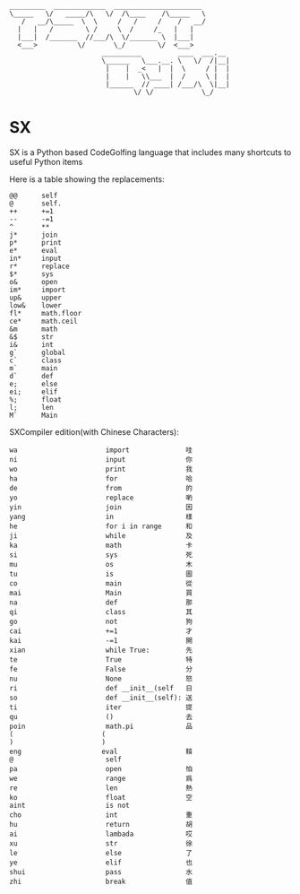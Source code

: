 	_________  _____________  ______________________       
	\_____   \/   _____/\   \/  /\____    /\_____   \      
	   /   __/\_____  \  \     /   /     /    /   __/      
	  |   |   /        \ /     \  /     /_   |   |         
	  |___|  /_______  //___/\  \/_______ \  |___|         
	  <___>          \/       \_/        \/  <___>         
						   __________         ____  ___.__ 
						   \______   \___.__. \   \/  /|__|
							|    |  _<   |  |  \     / |  |
							|    |   \\___  |  /     \ |  |
							|______  // ____| /___/\  \|__|
								   \/ \/            \_/    



# SX
SX is a Python based CodeGolfing language that includes many shortcuts to useful Python items

Here is a table showing the replacements:

    @@      self
    @       self.
    ++      +=1
    --      -=1
    ^       **
    j*      join
    p*      print
    e*      eval
    in*     input
    r*      replace
    $*      sys
    o&      open
    im*     import
    up&     upper
    low&    lower
    fl*     math.floor
    ce*     math.ceil
    &m      math
    &$      str
    i&      int
    g`      global
    c`      class
    m`      main
    d`      def
    e;      else
    ei;     elif
    %;      float
    l;      len
    M`      Main

SXCompiler edition(with Chinese Characters):

	wa                      import				哇
	ni                      input				你
	wo                      print				我
	ha                      for				   	哈
	de                      from				的
	yo                      replace				喲
	yin                     join				因
	yang                    in					樣
	he                      for i in range		和
	ji                      while				及
	ka                      math				卡
	si                      sys					死
	mu                      os					木
	tu                      is					圖
	co                      main				從
	mai                     Main				買
	na                      def					那
	qi                      class				其
	go                      not					狗
	cai                     +=1					才
	kai                     -=1					開
	xian                    while True:			先
	te                      True				特
	fe                      False				分
	nu                      None				怒
	ri                      def __init__(self	日
	so                      def __init__(self):	送
	ti                      iter				提
	qu                      ()					去
	poin                    math.pi				品
	(                      (
	)                      )
	eng                    eval					鞥				
	@                       self
	pa                      open				怕
	we                      range				爲
	re                      len					熱
	ko                      float				空
	aint                    is not
	cho                     int					重
	hu                      return				胡
	ai                      lambada				哎
	xu                      str					徐
	le                      else				了
	ye                      elif				也
	shui					pass				水
	zhi						break				值
